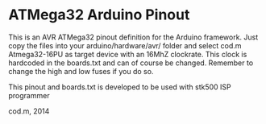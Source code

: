 # ATMega32 Arduino Pinout

This is an AVR ATMega32 pinout definition for the Arduino framework.
Just copy the files into your arduino/hardware/avr/ folder and select
cod.m Atmega32-16PU as target device with an 16MhZ clockrate. This clock
is hardcoded in the boards.txt and can of course be changed. Remember to
change the high and low fuses if you do so.

This pinout and boards.txt is developed to be used with stk500 ISP programmer


cod.m, 2014
